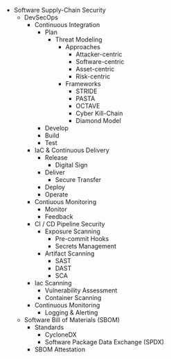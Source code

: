 * Software Supply-Chain Security
    * DevSecOps
      * Continuous Integration
        * Plan
          * Threat Modeling
            * Approaches
              * Attacker-centric
              * Software-centric
              * Asset-centric
              * Risk-centric
            * Frameworks 
              * STRIDE
              * PASTA
              * OCTAVE
              * Cyber Kill-Chain
              * Diamond Model 
        * Develop
        * Build
        * Test
      * IaC & Continuous Delivery
        * Release
          * Digital Sign
        * Deliver
          * Secure Transfer
        * Deploy
        * Operate
      * Contiuous Monitoring
        * Monitor
        * Feedback
      * CI / CD Pipeline Security
          * Exposure Scanning
              * Pre-commit Hooks 
              * Secrets Management
          * Artifact Scanning
              * SAST
              * DAST
              * SCA
      * Iac Scanning
          * Vulnerability Assessment
          * Container Scanning
      * Continuous Monitoring
          * Logging & Alerting
    * Software Bill of Materials (SBOM)
      * Standards
        * CycloneDX
        * Software Package Data Exchange (SPDX)
      * SBOM Attestation